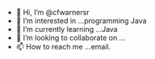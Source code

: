 - 👋 Hi, I’m @cfwarnersr
- 👀 I’m interested in ...programming Java
- 🌱 I’m currently learning ...Java
- 💞️ I’m looking to collaborate on ...
- 📫 How to reach me ...email.

<!---
cfwarnersr/cfwarnersr is a ✨ special ✨ repository because its `README.md` (this file) appears on your GitHub profile.
You can click the Preview link to take a look at your changes.
--->
